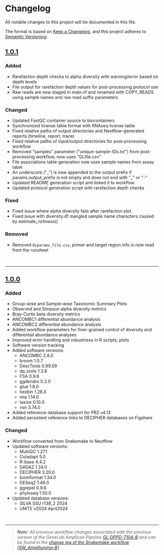 # Changelog

All notable changes to this project will be documented in this file.

The format is based on [Keep a Changelog](https://keepachangelog.com/en/1.0.0/),
and this project adheres to [Semantic Versioning](https://semver.org/spec/v2.0.0.html).

## [1.0.1](https://github.com/nasa/GeneLab_AmpliconSeq_Workflow/tree/NF_AmpIllumina_1.0.1)

### Added

- Rarefaction depth checks to alpha diversity with warning/error based on depth levels
- File output for rarefaction depth values for post-processing protocol use
- Raw reads are now staged in main.nf and renamed with COPY_READS using sample names and raw read suffix parameters

### Changed

- Updated FastQC container source to biocontainers
- Synchronized license table format with RNAseq license table
- Fixed relative paths of output directories and Nextflow-generated reports (timeline, report, trace)
- Fixed relative paths of input/output directories for post-processing workflow
- Removed "samples" parameter ("unique-sample-IDs.txt") from post-processing workflow, now uses "GLfile.csv"
- File associations table generation now uses sample names from assay table 
- An underscore ("\_") is now appended to the output prefix if params.output_prefix is not empty and does not end with "\_" or "-"
- Updated README generation script and linked it to workflow
- Updated protocol generation script with rarefaction depth checks

### Fixed

- Fixed issue where alpha diversity fails after rarefaction plot
- Fixed issue with diversity.df mangled sample name characters caused by estimate_richness()

### Removed

- Removed `GLparams_file.csv`, primer and target region info is now read from the runsheet

<br>

---

## [1.0.0](https://github.com/nasa/GeneLab_AmpliconSeq_Workflow/tree/NF_AmpIllumina_1.0.0) 

### Added

- Group-wise and Sample-wise Taxonomic Summary Plots
- Observed and Simpson alpha diversity metrics
- Bray-Curtis beta diversity metrics
- ANCOMBC1 differential abundance analysis
- ANCOMBC2 differential abundance analysis
- Added workflow parameters for finer-grained control of diversity and differential abundance analyses
- Improved error handling and robustness in R scripts, plots
- Software version tracking
- Added software versions:
  - ANCOMBC 2.8.0
  - broom 1.0.7
  - DescTools 0.99.59
  - dp_tools 1.3.8
  - FSA 0.9.6
  - ggdendro 0.2.0
  - glue 1.8.0
  - hexbin 1.28.3
  - mia 1.14.0
  - taxize 0.10.0
  - vsn 3.74.0
- Added reference database support for PR2 v4.13
- Added persistent reference links to DECIPHER databases on Figshare

### Changed

- Workflow converted from Snakemake to Nextflow
- Updated software versions:
  - MultiQC 1.27.1
  - Cutadapt 5.0
  - R-base 4.4.2
  - DADA2 1.34.0
  - DECIPHER 3.20.0
  - biomformat 1.34.0
  - DESeq2 1.46.0
  - ggrepel 0.9.6
  - phyloseq 1.50.0
- Updated database versions:
  - SILVA SSU r138_2 2024
  - UNITE v2024 April2024

<br>

---

> ***Note:** All previous workflow changes associated with the previous version of the GeneLab Amplicon Pipeline
[GL-DPPD-7104-B](https://github.com/nasa/GeneLab_Data_Processing/blob/master/Amplicon/Illumina/Pipeline_GL-DPPD-7104_Versions/GL-DPPD-7104-B.md) and can be found in the
[change log of the Snakemake workflow (SW_AmpIllumina-B)](https://github.com/nasa/GeneLab_Data_Processing/blob/master/Amplicon/Illumina/Workflow_Documentation/SW_AmpIllumina-B/CHANGELOG.md).*
